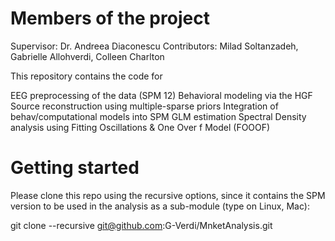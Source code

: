 # Members of the project
Supervisor: Dr. Andreea Diaconescu 
Contributors: Milad Soltanzadeh, Gabrielle Allohverdi, Colleen Charlton


This repository contains the code for

EEG preprocessing of the data (SPM 12)
Behavioral modeling via the HGF
Source reconstruction using multiple-sparse priors
Integration of behav/computational models into SPM GLM estimation
Spectral Density analysis using Fitting Oscillations & One Over f Model (FOOOF)

# Getting started 
Please clone this repo using the recursive options, since it contains the SPM version to be used in the analysis as a sub-module (type on Linux, Mac):

git clone --recursive git@github.com:G-Verdi/MnketAnalysis.git

